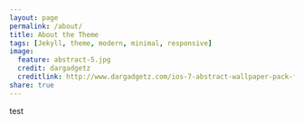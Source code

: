 ```yaml
---
layout: page
permalink: /about/
title: About the Theme
tags: [Jekyll, theme, modern, minimal, responsive]
image:
  feature: abstract-5.jpg
  credit: dargadgetz
  creditlink: http://www.dargadgetz.com/ios-7-abstract-wallpaper-pack-for-iphone-5-and-ipod-touch-retina/
share: true
---
```


test